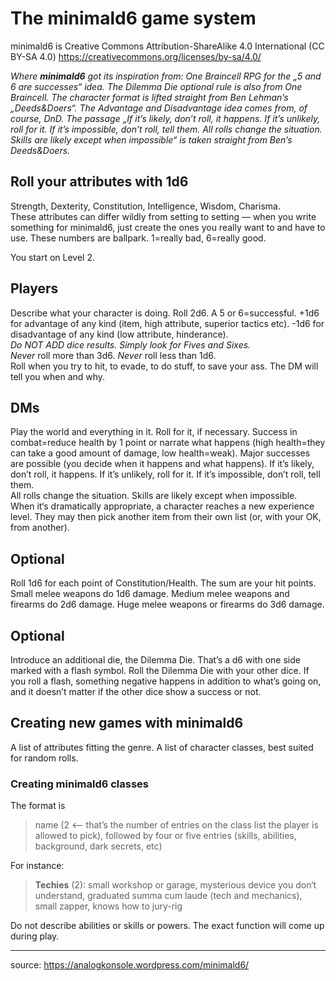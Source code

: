 # The minimald6 game system

minimald6 is Creative Commons Attribution-ShareAlike 4.0 International (CC BY-SA 4.0) <https://creativecommons.org/licenses/by-sa/4.0/>

*Where **minimald6** got its inspiration from: One Braincell RPG for the „5 and 6 are successes“ idea. The Dilemma Die optional rule is also from One Braincell. The character format is lifted straight from Ben Lehman’s „Deeds&Doers“. The Advantage and Disadvantage idea comes from, of course, DnD. The passage „If it’s likely, don’t roll, it happens. If it’s unlikely, roll for it. If it’s impossible, don’t roll, tell them. All rolls change the situation. Skills are likely except when impossible“ is taken straight from Ben’s Deeds&Doers.*

## Roll your attributes with 1d6

Strength, Dexterity, Constitution, Intelligence, Wisdom, Charisma.  
These attributes can differ wildly from setting to setting — when you write something for minimald6, just create the ones you really want to and have to use. These numbers are ballpark. 1=really bad, 6=really good.

You start on Level 2.

## Players

Describe what your character is doing. Roll 2d6. A 5 or 6=successful. +1d6 for advantage of any kind (item, high attribute, superior tactics etc). -1d6 for disadvantage of any kind (low attribute, hinderance).  
*Do NOT ADD dice results. Simply look for Fives and Sixes.*  
*Never* roll more than 3d6. *Never* roll less than 1d6.  
Roll when you try to hit, to evade, to do stuff, to save your ass. The DM will tell you when and why.

## DMs

Play the world and everything in it. Roll for it, if necessary. Success in combat=reduce health by 1 point or narrate what happens (high health=they can take a good amount of damage, low health=weak). Major successes are possible (you decide when it happens and what happens). If it’s likely, don’t roll, it happens. If it’s unlikely, roll for it. If it’s impossible, don’t roll, tell them.  
All rolls change the situation. Skills are likely except when impossible.  
When it‘s dramatically appropriate, a character reaches a new experience level. They may then pick another item from their own list (or, with your OK, from another).

## Optional

Roll 1d6 for each point of Constitution/Health. The sum are your hit points. Small melee weapons do 1d6 damage. Medium melee weapons and firearms do 2d6 damage. Huge melee weapons or firearms do 3d6 damage.

## Optional

Introduce an additional die, the Dilemma Die. That’s a d6 with one side marked with a flash symbol. Roll the Dilemma Die with your other dice. If you roll a flash, something negative happens in addition to what’s going on, and it doesn’t matter if the other dice show a success or not.

## Creating new games with minimald6

A list of attributes fitting the genre. A list of character classes, best suited for random rolls.

### Creating minimald6 classes

The format is

> name (2 <— that’s the number of entries on the class list the player is allowed to pick), followed by four or five entries (skills, abilities, background, dark secrets, etc)

For instance:

> **Techies** (2): small workshop or garage, mysterious device you don‘t understand, graduated summa cum laude (tech and mechanics), small zapper, knows how to jury-rig

Do not describe abilities or skills or powers. The exact function will come up during play.

----

source: <https://analogkonsole.wordpress.com/minimald6/>

